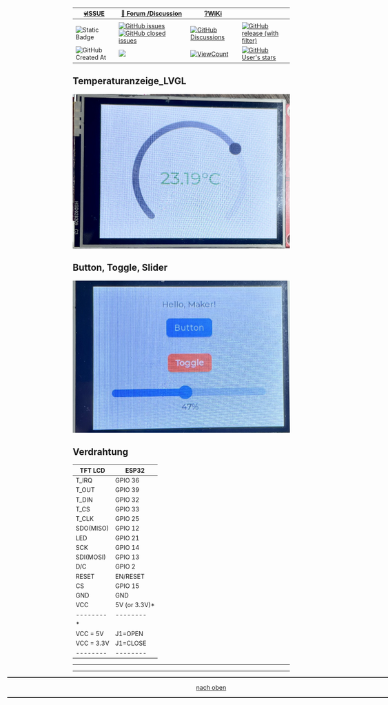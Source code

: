 
<a name="oben"></a>

<div align="center">

|[:skull:ISSUE](https://github.com/frankyhub/Temperaturanzeige_LVGL/issues?q=is%3Aissue)|[:speech_balloon: Forum /Discussion](https://github.com/frankyhub/Temperaturanzeige_LVGL/discussions)|[:grey_question:WiKi](https://github.com/frankyhub/Temperaturanzeige_LVGL/wiki)||
|--|--|--|--|
| | | | |
|![Static Badge](https://img.shields.io/badge/RepoNr.:-%2088-blue)|<a href="https://github.com/frankyhub/Temperaturanzeige_LVGL/issues">![GitHub issues](https://img.shields.io/github/issues/frankyhub/Temperaturanzeige_LVGL)![GitHub closed issues](https://img.shields.io/github/issues-closed/frankyhub/Temperaturanzeige_LVGL)|<a href="https://github.com/frankyhub/Temperaturanzeige_LVGL/discussions">![GitHub Discussions](https://img.shields.io/github/discussions/frankyhub/Temperaturanzeige_LVGL)|<a href="https://github.com/frankyhub/Temperaturanzeige_LVGL/releases">![GitHub release (with filter)](https://img.shields.io/github/v/release/frankyhub/Temperaturanzeige_LVGL)|
|![GitHub Created At](https://img.shields.io/github/created-at/frankyhub/Temperaturanzeige_LVGL)| <a href="https://github.com/frankyhub/Temperaturanzeige_LVGL/pulse" alt="Activity"><img src="https://img.shields.io/github/commit-activity/m/badges/shields" />| <a href="https://github.com/frankyhub/Temperaturanzeige_LVGL/graphs/traffic"><img alt="ViewCount" src="https://views.whatilearened.today/views/github/frankyhub/github-clone-count-badge.svg">  |<a href="https://github.com/frankyhub?tab=stars"> ![GitHub User's stars](https://img.shields.io/github/stars/frankyhub)|
</div>


## Temperaturanzeige_LVGL

![Bild](pic/Temperaturanzeige.png)


## Button, Toggle, Slider


![Bild](pic/Button.png)

## Verdrahtung

| TFT LCD | ESP32 | 
| -------- | -------- | 
| T_IRQ	|   GPIO 36| 
| T_OUT	|   GPIO 39| 
| T_DIN| 	  GPIO 32| 
| T_CS	 |  GPIO 33| 
| T_CLK	 |  GPIO 25| 
| SDO(MISO)| 	GPIO 12| 
| LED	|   GPIO 21| 
| SCK	|   GPIO 14| 
| SDI(MOSI)| 	GPIO 13| 
| D/C| 	  GPIO 2| 
| RESET| 	EN/RESET| 
| CS	|   GPIO 15| 
| GND	|   GND| 
| VCC	|   5V (or 3.3V)*| 
| -------- | -------- | 
| *| | 
| VCC = 5V | J1=OPEN| 
| VCC = 3.3V | J1=CLOSE| 
| -------- | -------- | 
---

<div style="position:absolute; left:2cm; ">   
<ol class="breadcrumb" style="border-top: 2px solid black;border-bottom:2px solid black; height: 45px; width: 900px;"> <p align="center"><a href="#oben">nach oben</a></p></ol>
</div>  

---



